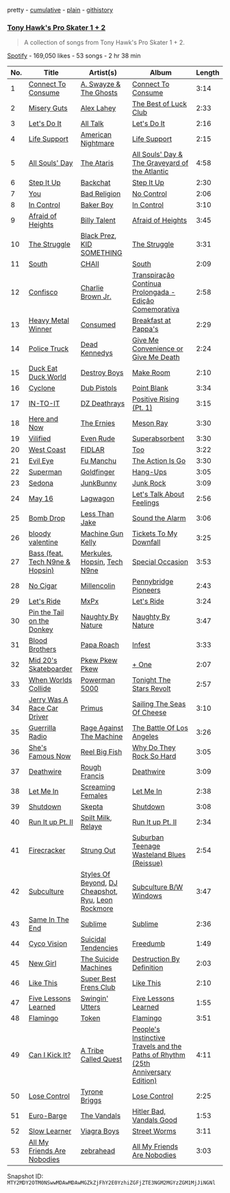 pretty - [cumulative](/playlists/cumulative/37i9dQZF1DX6F6y6vVLZ8H.md) - [plain](/playlists/plain/37i9dQZF1DX6F6y6vVLZ8H) - [githistory](https://github.githistory.xyz/mackorone/spotify-playlist-archive/blob/main/playlists/plain/37i9dQZF1DX6F6y6vVLZ8H)

### [Tony Hawk's Pro Skater 1 + 2](https://open.spotify.com/playlist/37i9dQZF1DX6F6y6vVLZ8H)

> A collection of songs from Tony Hawk's Pro Skater 1 + 2.

[Spotify](https://open.spotify.com/user/spotify) - 169,050 likes - 53 songs - 2 hr 38 min

| No. | Title | Artist(s) | Album | Length |
|---|---|---|---|---|
| 1 | [Connect To Consume](https://open.spotify.com/track/5GybndUlmvM1wzM6liWsdp) | [A\. Swayze & The Ghosts](https://open.spotify.com/artist/6rbA09kzdZICoLg7sWbkGd) | [Connect To Consume](https://open.spotify.com/album/595dcTaOC9sXOIfbutmwGr) | 3:14 |
| 2 | [Misery Guts](https://open.spotify.com/track/4nFEpqglSpknKNaGLT8jeX) | [Alex Lahey](https://open.spotify.com/artist/5kdYrM3h2sB1Eid5tDf6Hk) | [The Best of Luck Club](https://open.spotify.com/album/5YCf7fOpsfKgB5f3XFLjh8) | 2:33 |
| 3 | [Let's Do It](https://open.spotify.com/track/1nNOWiXYARPG1eRLw134No) | [All Talk](https://open.spotify.com/artist/78GL0p300wgurWZaPO7J80) | [Let's Do It](https://open.spotify.com/album/4gue0IdUGLEnpAkVsWbQvB) | 2:16 |
| 4 | [Life Support](https://open.spotify.com/track/3uYM4wkn9YGSF3Keiu7BjD) | [American Nightmare](https://open.spotify.com/artist/5FBzEnwXCKl3GoZCeXGMNy) | [Life Support](https://open.spotify.com/album/4tg74FT3hH3C7DI91VfzaR) | 2:15 |
| 5 | [All Souls' Day](https://open.spotify.com/track/38EE7D3CKR9vlagRqGlAT2) | [The Ataris](https://open.spotify.com/artist/3LC8PXXgk7YtAIobtjSdNi) | [All Souls' Day & The Graveyard of the Atlantic](https://open.spotify.com/album/3uihiMv004O19TfHqKm8xM) | 4:58 |
| 6 | [Step It Up](https://open.spotify.com/track/5liKx12bn3B3Afr6f1BljQ) | [Backchat](https://open.spotify.com/artist/2y9Lrb9drybmVaUxFtDxFI) | [Step It Up](https://open.spotify.com/album/7xJ6ofdNz8GXyzU65ksafW) | 2:30 |
| 7 | [You](https://open.spotify.com/track/71dRBSmaKMdaFZPeZlVzf5) | [Bad Religion](https://open.spotify.com/artist/2yJwXpWAQOOl5XFzbCxLs9) | [No Control](https://open.spotify.com/album/3efgo1fUo21py17Z7jGsle) | 2:06 |
| 8 | [In Control](https://open.spotify.com/track/5xgsrlbxfmAZR8t57ljK5t) | [Baker Boy](https://open.spotify.com/artist/6Qpa8xhGsGitz4WBf4BkpK) | [In Control](https://open.spotify.com/album/6rfcQP2rywiV6reYrP9LOJ) | 3:10 |
| 9 | [Afraid of Heights](https://open.spotify.com/track/0P44AUPRzaIAHNWquN0fGR) | [Billy Talent](https://open.spotify.com/artist/08yf5A2nS4XEeNvabDXqyg) | [Afraid of Heights](https://open.spotify.com/album/6frG0tN5DQbV26LFKbjYTu) | 3:45 |
| 10 | [The Struggle](https://open.spotify.com/track/7kBP4kOVgeAv7NWcpowA4y) | [Black Prez](https://open.spotify.com/artist/3kGJGwSmyImKKigpSkKnTz), [KID SOMETHING](https://open.spotify.com/artist/0ZUzov4ewXiJRz0uO2DiLO) | [The Struggle](https://open.spotify.com/album/67HP7rGmoX7rZGAFEC41Uc) | 3:31 |
| 11 | [South](https://open.spotify.com/track/4P4oazg6dLImZsqNAb9JlZ) | [CHAII](https://open.spotify.com/artist/5QYfFIxVcsJtK600MxqtpF) | [South](https://open.spotify.com/album/5b3B3DiNKPnuESmFv2o72m) | 2:09 |
| 12 | [Confisco](https://open.spotify.com/track/2vV3fHWrEIdDBygY35PyuY) | [Charlie Brown Jr.](https://open.spotify.com/artist/1on7ZQ2pvgeQF4vmIA09x5) | [Transpiração Contínua Prolongada \- Edição Comemorativa](https://open.spotify.com/album/0GBMhUusSjw9soVbVFRERp) | 2:58 |
| 13 | [Heavy Metal Winner](https://open.spotify.com/track/7tt28wbdKmFqZZXsCh4tTk) | [Consumed](https://open.spotify.com/artist/7bXsAsoUGJlM4VVB9xOmn2) | [Breakfast at Pappa's](https://open.spotify.com/album/33nqyAuvFDFNON9ljSqF6r) | 2:29 |
| 14 | [Police Truck](https://open.spotify.com/track/6M4yg3BknyHmRnsvlkuHD5) | [Dead Kennedys](https://open.spotify.com/artist/30U8fYtiNpeA5KH6H87QUV) | [Give Me Convenience or Give Me Death](https://open.spotify.com/album/5Xv8PCJ7ZMmRd3jXnJqg3V) | 2:24 |
| 15 | [Duck Eat Duck World](https://open.spotify.com/track/0VuJkzId5KlafuZTN38P4B) | [Destroy Boys](https://open.spotify.com/artist/7KeN0XX71T4fGysIYLB5J5) | [Make Room](https://open.spotify.com/album/7aTumdbpn2n1AG6CjCqvnR) | 2:10 |
| 16 | [Cyclone](https://open.spotify.com/track/2qQieiApQ1TkvkZGLkbCH0) | [Dub Pistols](https://open.spotify.com/artist/4LYX3rRdXV2l99wR5YPFoK) | [Point Blank](https://open.spotify.com/album/4IMpWiEUoJKedGQ21Nmmq4) | 3:34 |
| 17 | [IN\-TO\-IT](https://open.spotify.com/track/6PMapmhT9QjSC3X4h0tgEX) | [DZ Deathrays](https://open.spotify.com/artist/0qGPycvPHafmEPTOm4M7Tu) | [Positive Rising \(Pt\. 1\)](https://open.spotify.com/album/40t8R9VOXLSxMzUjXbtDuN) | 3:15 |
| 18 | [Here and Now](https://open.spotify.com/track/5lsMyHFs19kw0jYNP0MNKK) | [The Ernies](https://open.spotify.com/artist/1kNq8yT2S4lD5jetHxcyug) | [Meson Ray](https://open.spotify.com/album/2JHRbAV8L0f6P6cbZItoI2) | 3:30 |
| 19 | [Vilified](https://open.spotify.com/track/1zlxmKxBTo0vZebDNl3WWs) | [Even Rude](https://open.spotify.com/artist/5b6NZkhncbICzEVWlQVzqq) | [Superabsorbent](https://open.spotify.com/album/1bPRVSF2bCP7Tpakdp7u2T) | 3:30 |
| 20 | [West Coast](https://open.spotify.com/track/41hKOXSa1WMSpdQgsgK0fc) | [FIDLAR](https://open.spotify.com/artist/3P6duIn7oHeiBACZfYeNud) | [Too](https://open.spotify.com/album/0qI8J5xjJcdBG52FASB3RC) | 3:22 |
| 21 | [Evil Eye](https://open.spotify.com/track/5UaB0lA47nZRJRrUk3AlEI) | [Fu Manchu](https://open.spotify.com/artist/1TKaUU8ooBgSW9TlyKsw6k) | [The Action Is Go](https://open.spotify.com/album/7xYJinzZ19pVPVmEAakYv9) | 3:30 |
| 22 | [Superman](https://open.spotify.com/track/4X3qGigyU6ARi3HP4lWD95) | [Goldfinger](https://open.spotify.com/artist/7sVQKNtdP2NylxMgbNOJMM) | [Hang\-Ups](https://open.spotify.com/album/3htGAnJ90pQHse0tRzxC56) | 3:05 |
| 23 | [Sedona](https://open.spotify.com/track/3oQMwKCFTi3wKi9VANfTbE) | [JunkBunny](https://open.spotify.com/artist/2UdPcvUuTpvrq7flh94PaE) | [Junk Rock](https://open.spotify.com/album/1uxlk6rLTGtccpbOyv6h6J) | 3:09 |
| 24 | [May 16](https://open.spotify.com/track/2y2E0ix0iJWQWUMmlbTWjg) | [Lagwagon](https://open.spotify.com/artist/66riGCPfih1Xqk81dDvpvf) | [Let's Talk About Feelings](https://open.spotify.com/album/3Em5AaNRlG0G2ktBYDNQaz) | 2:56 |
| 25 | [Bomb Drop](https://open.spotify.com/track/1U9DTcVgCPu7GEZXMeQ4Uu) | [Less Than Jake](https://open.spotify.com/artist/20oQv3LStCKCjI9oQ0JNha) | [Sound the Alarm](https://open.spotify.com/album/3NbdWdzUtgijqhFldEXD61) | 3:06 |
| 26 | [bloody valentine](https://open.spotify.com/track/6mADjHs6FXdroPzEGW6KVJ) | [Machine Gun Kelly](https://open.spotify.com/artist/6TIYQ3jFPwQSRmorSezPxX) | [Tickets To My Downfall](https://open.spotify.com/album/57lgFncHBYu5E3igZnuCJK) | 3:25 |
| 27 | [Bass \(feat\. Tech N9ne & Hopsin\)](https://open.spotify.com/track/4fX0nbOg4zoGYsngVBtq4s) | [Merkules](https://open.spotify.com/artist/4oYZcPoj3q3DneXomtQBzg), [Hopsin](https://open.spotify.com/artist/7EWU4FhUJM1sZQgQKdENeT), [Tech N9ne](https://open.spotify.com/artist/6UBA15slIuadJ8h2lPRPos) | [Special Occasion](https://open.spotify.com/album/0m3fAxrcKWZ7S6sqWQKrUp) | 3:53 |
| 28 | [No Cigar](https://open.spotify.com/track/3KLkRy9l3us98SIp6mmxkk) | [Millencolin](https://open.spotify.com/artist/74xFFXkvOq9dPDigOWTHiX) | [Pennybridge Pioneers](https://open.spotify.com/album/5VWyJbfC4DUsnC1NLSjuWC) | 2:43 |
| 29 | [Let's Ride](https://open.spotify.com/track/7fZBLUmhCMvIWQbigBPpOo) | [MxPx](https://open.spotify.com/artist/1cSpfa4Un4NCOzeOKgGtG9) | [Let's Ride](https://open.spotify.com/album/2m1guXMoPRTLjxzOhiJ765) | 3:24 |
| 30 | [Pin the Tail on the Donkey](https://open.spotify.com/track/3z0i5xf1iiEoiuhkTPKp3w) | [Naughty By Nature](https://open.spotify.com/artist/4Otx4bRLSfpah5kX8hdgDC) | [Naughty By Nature](https://open.spotify.com/album/6kl6a70fSIbl8amKSBzmhO) | 3:47 |
| 31 | [Blood Brothers](https://open.spotify.com/track/2Ll44WxlG2eiqL6NtEnf8M) | [Papa Roach](https://open.spotify.com/artist/4RddZ3iHvSpGV4dvATac9X) | [Infest](https://open.spotify.com/album/0BHa0ePkvGAVKymB4FU58m) | 3:33 |
| 32 | [Mid 20's Skateboarder](https://open.spotify.com/track/46W2vQzqR6cfTdzBfC1KQK) | [Pkew Pkew Pkew](https://open.spotify.com/artist/2wLjuls619sr3fihBDQigt) | [+ One](https://open.spotify.com/album/7gBLLGdZzX15mOMVkKxLvS) | 2:07 |
| 33 | [When Worlds Collide](https://open.spotify.com/track/6aF5JtQSrh7wNrkDE9B0My) | [Powerman 5000](https://open.spotify.com/artist/5imUS9dQyCbAjUEJJ9QyWC) | [Tonight The Stars Revolt](https://open.spotify.com/album/3Z3yndLeHs01iYPSNzTBBk) | 2:57 |
| 34 | [Jerry Was A Race Car Driver](https://open.spotify.com/track/19C0LKY3DCcQtuviPJNy5d) | [Primus](https://open.spotify.com/artist/64mPnRMMeudAet0E62ypkx) | [Sailing The Seas Of Cheese](https://open.spotify.com/album/2sjF68plsvYE7M3FaMf6rD) | 3:10 |
| 35 | [Guerrilla Radio](https://open.spotify.com/track/1wsRitfRRtWyEapl0q22o8) | [Rage Against The Machine](https://open.spotify.com/artist/2d0hyoQ5ynDBnkvAbJKORj) | [The Battle Of Los Angeles](https://open.spotify.com/album/2eia0myWFgoHuttJytCxgX) | 3:26 |
| 36 | [She's Famous Now](https://open.spotify.com/track/3acefyyfBIV0ed0n4WAJea) | [Reel Big Fish](https://open.spotify.com/artist/3bXhZFreBJF4QDUUiMmtZW) | [Why Do They Rock So Hard](https://open.spotify.com/album/77ONgv2XviPXVVQo7kFfmA) | 3:05 |
| 37 | [Deathwire](https://open.spotify.com/track/68XsbWfxcvmlAVukxPVy9d) | [Rough Francis](https://open.spotify.com/artist/60uXjIudDRbL8LIWwYk2sQ) | [Deathwire](https://open.spotify.com/album/3MYhb46f5Vusrzt58E6uot) | 3:09 |
| 38 | [Let Me In](https://open.spotify.com/track/5U2djvPDRMcW4JjKuETuWa) | [Screaming Females](https://open.spotify.com/artist/3pZ666b6CyO1KGpVYirY0t) | [Let Me In](https://open.spotify.com/album/2whX6MD0PMqPW5De20AaU6) | 2:38 |
| 39 | [Shutdown](https://open.spotify.com/track/22okfZRLfP6hxuplYUGef6) | [Skepta](https://open.spotify.com/artist/2p1fiYHYiXz9qi0JJyxBzN) | [Shutdown](https://open.spotify.com/album/0xCAtTLLKHVXXRG3QszG7Y) | 3:08 |
| 40 | [Run It up Pt\. II](https://open.spotify.com/track/16oNPQ2sVbzZyAscp4SFHD) | [Spilt Milk](https://open.spotify.com/artist/5a4YbQRezrArmu3VxdMGao), [Relaye](https://open.spotify.com/artist/66tdy2Pn0JQDzaJFp74vya) | [Run It up Pt\. II](https://open.spotify.com/album/723LwYSgRF5wC9niD819eF) | 2:34 |
| 41 | [Firecracker](https://open.spotify.com/track/7cJvf5ZrfXDTcYHq1iXuRW) | [Strung Out](https://open.spotify.com/artist/07ATE522e8aDsEb0JVLYqg) | [Suburban Teenage Wasteland Blues \(Reissue\)](https://open.spotify.com/album/76f9KTJVuMIpYRv2hsW8R0) | 2:54 |
| 42 | [Subculture](https://open.spotify.com/track/2C4GLr8jLEpHun7tIrBtaS) | [Styles Of Beyond](https://open.spotify.com/artist/5bf6yYgHODBW5EreBZshpX), [DJ Cheapshot](https://open.spotify.com/artist/55sQ5EIwjKLQx4WKJT2Xia), [Ryu](https://open.spotify.com/artist/7DdVoBdO8siOFROHpk56s3), [Leon Rockmore](https://open.spotify.com/artist/0cFOfuSKwo5BuElfJfp147) | [Subculture B/W Windows](https://open.spotify.com/album/6TSIzPIcgwHnjHAz4H48W9) | 3:47 |
| 43 | [Same In The End](https://open.spotify.com/track/3kGt9uxpJzKTxwp2uJHrU5) | [Sublime](https://open.spotify.com/artist/0EdvGhlC1FkGItLOWQzG4J) | [Sublime](https://open.spotify.com/album/14eK347GdWO4mBBx78tsut) | 2:36 |
| 44 | [Cyco Vision](https://open.spotify.com/track/3I9K8tSZRsAw7bRYfbhJEA) | [Suicidal Tendencies](https://open.spotify.com/artist/3WPKDlucMsXH6FC1XaclZC) | [Freedumb](https://open.spotify.com/album/272uyFl2Z35T3MPtHTg92C) | 1:49 |
| 45 | [New Girl](https://open.spotify.com/track/7bFNtX22XJMy5TuEpQfa3C) | [The Suicide Machines](https://open.spotify.com/artist/31v7ijnAMVL9V7Uzr1sFcI) | [Destruction By Definition](https://open.spotify.com/album/6XN3a05K0LVycfy137CSvL) | 2:03 |
| 46 | [Like This](https://open.spotify.com/track/5wKdgps461nDhzUvU6qNmf) | [Super Best Frens Club](https://open.spotify.com/artist/0ozGbOEjps1hYGadCD1brV) | [Like This](https://open.spotify.com/album/1CHzcqISZAkAht1GLXBZ9W) | 2:10 |
| 47 | [Five Lessons Learned](https://open.spotify.com/track/23RuCuUzVU8KMJOjJqH424) | [Swingin' Utters](https://open.spotify.com/artist/6zXHaJc2ZqAmSyxT606ccM) | [Five Lessons Learned](https://open.spotify.com/album/0fpJZ5vCKAfd2caUuFEit6) | 1:55 |
| 48 | [Flamingo](https://open.spotify.com/track/34csddijqvOGw4HlgNMStZ) | [Token](https://open.spotify.com/artist/4cUfFbVZGSsJWdbfmkdxYq) | [Flamingo](https://open.spotify.com/album/2xVOSarKUyOipe4puVxoNU) | 3:51 |
| 49 | [Can I Kick It?](https://open.spotify.com/track/3Ti0GdlrotgwsAVBBugv0I) | [A Tribe Called Quest](https://open.spotify.com/artist/09hVIj6vWgoCDtT03h8ZCa) | [People's Instinctive Travels and the Paths of Rhythm \(25th Anniversary Edition\)](https://open.spotify.com/album/3kV0i1qqudjf0PGawJ4jck) | 4:11 |
| 50 | [Lose Control](https://open.spotify.com/track/6Yhq1D9jiBCMBQIGpXe7ks) | [Tyrone Briggs](https://open.spotify.com/artist/1sLkS9C3zNRvdh5N2huwDp) | [Lose Control](https://open.spotify.com/album/76QC8PJGGlPOeNSnK7cJ4T) | 2:25 |
| 51 | [Euro\-Barge](https://open.spotify.com/track/5mA9emcAvirVisUHkrE5PU) | [The Vandals](https://open.spotify.com/artist/4AqIRTZF6DDmKmdorgFug6) | [Hitler Bad, Vandals Good](https://open.spotify.com/album/1VDzkX1kHYOhlnHWQjqy05) | 1:53 |
| 52 | [Slow Learner](https://open.spotify.com/track/79W8lW8xyYayXfi8TTbtoD) | [Viagra Boys](https://open.spotify.com/artist/2nAKP6etu8wXNnezKXgqgg) | [Street Worms](https://open.spotify.com/album/4QDHK085r08dWT1GvXmR6F) | 3:11 |
| 53 | [All My Friends Are Nobodies](https://open.spotify.com/track/0ImdOZzfzWSIkB4ToC2buF) | [zebrahead](https://open.spotify.com/artist/6SiyKSeJo6gcsS2NvuAbsl) | [All My Friends Are Nobodies](https://open.spotify.com/album/6VTNdekziQXzcf4gvy9hcM) | 3:03 |

Snapshot ID: `MTY2MDY2OTM0NSwwMDAwMDAwMGZkZjFhY2E0YzhiZGFjZTE3NGM2MGYzZGM1MjJiNGNl`
